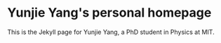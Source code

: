 # Yunjie Yang's personal homepage
This is the Jekyll page for Yunjie Yang, a PhD student in Physics at MIT.
